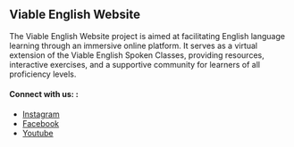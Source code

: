 ## Viable English Website

The Viable English Website project is aimed at facilitating English language learning through an immersive online platform. It serves as a virtual extension of the Viable English Spoken Classes, providing resources, interactive exercises, and a supportive community for learners of all proficiency levels.


#### Connect with us: : 
- [Instagram](https://www.instagram.com/viableenglish/?igsh=M21wcncwcmMzNWM%3D)
- [Facebook](https://www.facebook.com/people/Viable-English/100089683935223/?mibextid=ZbWKwL)
- [Youtube](https://www.youtube.com/@viableenglish)